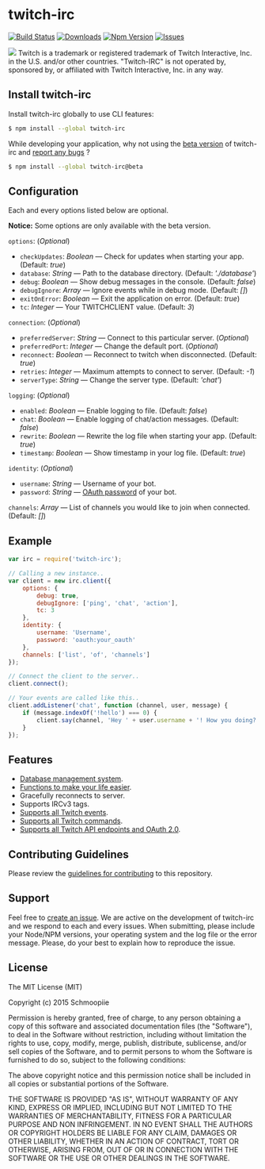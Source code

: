 # twitch-irc
[![Build Status](https://secure.travis-ci.org/Schmoopiie/twitch-irc.png?branch=master)](https://travis-ci.org/Schmoopiie/twitch-irc) [![Downloads](http://img.shields.io/npm/dm/twitch-irc.svg?style=flat)](https://www.npmjs.org/package/twitch-irc) [![Npm Version](http://img.shields.io/npm/v/twitch-irc.svg?style=flat)](https://www.npmjs.org/package/twitch-irc) [![Issues](http://img.shields.io/github/issues/schmoopiie/twitch-irc.svg?style=flat)](https://github.com/Schmoopiie/twitch-irc/issues)

![](http://i.imgur.com/7PMEvN5.png)
Twitch is a trademark or registered trademark of Twitch Interactive, Inc. in the U.S. and/or other countries. "Twitch-IRC" is not operated by, sponsored by, or affiliated with Twitch Interactive, Inc. in any way.

## Install twitch-irc

Install twitch-irc globally to use CLI features:

```bash
$ npm install --global twitch-irc
```

While developing your application, why not using the [beta version](https://github.com/Schmoopiie/twitch-irc/tree/1.1.1b) of twitch-irc and [report any bugs](https://github.com/Schmoopiie/twitch-irc/issues/new) ?

```bash
$ npm install --global twitch-irc@beta
```

## Configuration

Each and every options listed below are optional.

**Notice:** Some options are only available with the beta version.

``options``: (_Optional_)
- ``checkUpdates``: _Boolean_ — Check for updates when starting your app. (Default: _true_)
- ``database``: _String_ — Path to the database directory. (Default: _'./database'_)
- ``debug``: _Boolean_ — Show debug messages in the console. (Default: _false_)
- ``debugIgnore``: _Array_ — Ignore events while in debug mode. (Default: _[]_)
- ``exitOnError``: _Boolean_ — Exit the application on error. (Default: _true_)
- ``tc``: _Integer_ — Your TWITCHCLIENT value. (Default: _3_)

``connection``: (_Optional_)
- ``preferredServer``: _String_ — Connect to this particular server. (_Optional_)
- ``preferredPort``: _Integer_ — Change the default port. (_Optional_)
- ``reconnect``: _Boolean_ — Reconnect to twitch when disconnected. (Default: _true_)
- ``retries``: _Integer_ — Maximum attempts to connect to server. (Default: _-1_)
- ``serverType``: _String_ — Change the server type. (Default: _'chat'_)

``logging``: (_Optional_)
- ``enabled``: _Boolean_ — Enable logging to file. (Default: _false_)
- ``chat``: _Boolean_ — Enable logging of chat/action messages. (Default: _false_)
- ``rewrite``: _Boolean_ — Rewrite the log file when starting your app. (Default: _true_)
- ``timestamp``: _Boolean_ — Show timestamp in your log file. (Default: _true_)

``identity``: (_Optional_)
- ``username``: _String_ — Username of your bot.
- ``password``: _String_ — [OAuth password](http://twitchapps.com/tmi/) of your bot.

``channels``: _Array_ — List of channels you would like to join when connected. (Default: _[]_)

## Example

```javascript
var irc = require('twitch-irc');

// Calling a new instance..
var client = new irc.client({
    options: {
        debug: true,
        debugIgnore: ['ping', 'chat', 'action'],
        tc: 3
    },
    identity: {
        username: 'Username',
        password: 'oauth:your_oauth'
    },
    channels: ['list', 'of', 'channels']
});

// Connect the client to the server..
client.connect();

// Your events are called like this..
client.addListener('chat', function (channel, user, message) {
    if (message.indexOf('!hello') === 0) {
        client.say(channel, 'Hey ' + user.username + '! How you doing? Kappa');
    }
});
```

## Features

- [Database management system](https://github.com/Schmoopiie/twitch-irc/wiki/Database).
- [Functions to make your life easier](https://github.com/Schmoopiie/twitch-irc/wiki/Utils).
- Gracefully reconnects to server.
- Supports IRCv3 tags.
- [Supports all Twitch events](https://github.com/Schmoopiie/twitch-irc/wiki/Events).
- [Supports all Twitch commands](https://github.com/Schmoopiie/twitch-irc/wiki/Commands).
- [Supports all Twitch API endpoints and OAuth 2.0](https://github.com/Schmoopiie/twitch-irc/wiki/Twitch-API).

## Contributing Guidelines

Please review the [guidelines for contributing](https://github.com/Schmoopiie/twitch-irc/wiki/Contributing) to this repository.

## Support

Feel free to [create an issue](https://github.com/Schmoopiie/twitch-irc/issues/new). We are active on the development of twitch-irc and we respond to each and every issues. When submitting, please include your Node/NPM versions, your operating system and the log file or the error message. Please, do your best to explain how to reproduce the issue.

## License

The MIT License (MIT)

Copyright (c) 2015 Schmoopiie

Permission is hereby granted, free of charge, to any person obtaining a copy
of this software and associated documentation files (the "Software"), to deal
in the Software without restriction, including without limitation the rights
to use, copy, modify, merge, publish, distribute, sublicense, and/or sell
copies of the Software, and to permit persons to whom the Software is
furnished to do so, subject to the following conditions:

The above copyright notice and this permission notice shall be included in
all copies or substantial portions of the Software.

THE SOFTWARE IS PROVIDED "AS IS", WITHOUT WARRANTY OF ANY KIND, EXPRESS OR
IMPLIED, INCLUDING BUT NOT LIMITED TO THE WARRANTIES OF MERCHANTABILITY,
FITNESS FOR A PARTICULAR PURPOSE AND NON INFRINGEMENT. IN NO EVENT SHALL THE
AUTHORS OR COPYRIGHT HOLDERS BE LIABLE FOR ANY CLAIM, DAMAGES OR OTHER
LIABILITY, WHETHER IN AN ACTION OF CONTRACT, TORT OR OTHERWISE, ARISING FROM,
OUT OF OR IN CONNECTION WITH THE SOFTWARE OR THE USE OR OTHER DEALINGS IN
THE SOFTWARE.